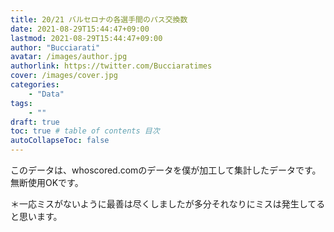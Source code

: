 ```yaml
---
title: 20/21 バルセロナの各選手間のパス交換数
date: 2021-08-29T15:44:47+09:00
lastmod: 2021-08-29T15:44:47+09:00
author: "Bucciarati"
avatar: /images/author.jpg
authorlink: https://twitter.com/Bucciaratimes
cover: /images/cover.jpg
categories:
    - "Data"
tags: 
    - ""
draft: true
toc: true # table of contents 目次
autoCollapseToc: false
---
```


このデータは、whoscored.comのデータを僕が加工して集計したデータです。無断使用OKです。

＊一応ミスがないように最善は尽くしましたが多分それなりにミスは発生してると思います。











